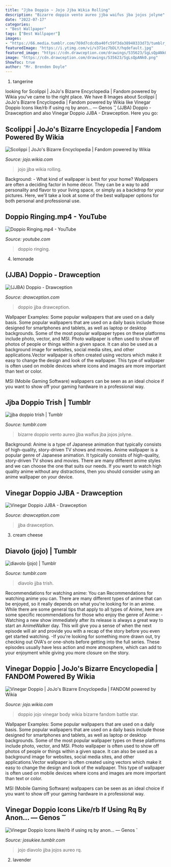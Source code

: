 ```yaml
---
title: "Jjba Doppio ~ Jojo Jjba Wikia Rolling"
description: "Bizarre doppio vento aureo jjba waifus jba jojos jolyne"
date: "2022-07-17"
categories:
- "Best Wallpaper"
tags: ["Best Wallpaper"]
images:
- "https://66.media.tumblr.com/769d7cdcdba40fc59f3da38940333d73/tumblr_ppv3xqsLHS1ux597k_1280.jpg"
featuredImage: "https://i.ytimg.com/vi/v371ez7bDLY/hqdefault.jpg"
featured_image: "https://cdn.drawception.com/drawings/535623/SgLsQpANk0.png"
image: "https://cdn.drawception.com/drawings/535623/SgLsQpANk0.png"
ShowToc: true
author: "Mr. Brenden Doyle"
---
```



1. tangerine 

	

		
looking for Scolippi | JoJo&#039;s Bizarre Encyclopedia | Fandom powered by Wikia you've came to the right place. We have 8 Images about Scolippi | JoJo&#039;s Bizarre Encyclopedia | Fandom powered by Wikia like Vinegar Doppio Icons like/rb if using rq by anon... — Genos ̆ ̆, (JJBA) Doppio - Drawception and also Vinegar Doppio JJBA - Drawception. Here you go:
		
    
## Scolippi | JoJo&#039;s Bizarre Encyclopedia | Fandom Powered By Wikia

<img loading=lazy src="http://vignette2.wikia.nocookie.net/jjba/images/2/2c/Scolippi_color.png/revision/latest?cb=20140804122431" onerror="this.onerror=null;this.src='https://tse4.mm.bing.net/th?id=OIP.--dTnxIeE17zaT4qv5cbigHaK2&amp;pid=15.1';" alt="Scolippi | JoJo&#039;s Bizarre Encyclopedia | Fandom powered by Wikia">

_Source: jojo.wikia.com_

>jojo jjba wikia rolling. 

	

Background: - What kind of wallpaper is best for your home?
Wallpapers are often a deciding factor in home décor. They can be a way to add personality and flavor to your living space, or simply as a backdrop for your pictures. Here, we'll take a look at some of the best wallpaper options for both personal and professional use.

    
## Doppio Ringing.mp4 - YouTube

<img loading=lazy src="https://i.ytimg.com/vi/v371ez7bDLY/hqdefault.jpg" onerror="this.onerror=null;this.src='https://tse1.mm.bing.net/th?id=OIP.2iKgY00ymdza671E0KDtkgHaFj&amp;pid=15.1';" alt="Doppio Ringing.mp4 - YouTube">

_Source: youtube.com_

>doppio ringing. 

	

4. lemonade 

    
## (JJBA) Doppio - Drawception

<img loading=lazy src="https://cdn.drawception.com/drawings/535623/SgLsQpANk0.png" onerror="this.onerror=null;this.src='https://tse3.mm.bing.net/th?id=OIP.guY5bO2fEkXEPLpTuCBuBgHaGL&amp;pid=15.1';" alt="(JJBA) Doppio - Drawception">

_Source: drawception.com_

>doppio jjba drawception. 

	

Wallpaper Examples: Some popular wallpapers that are used on a daily basis.
Some popular wallpapers that are used on a daily basis include those designed for smartphones and tablets, as well as laptop or desktop backgrounds. Some of the most popular wallpaper types on these platforms include photo, vector, and MSI. 
Photo wallpaper is often used to show off photos of people or things within a given space. It can also be used as a background image for websites, social media sites, and other applications.Vector wallpaper is often created using vectors which make it easy to change the design and look of the wallpaper. This type of wallpaper is often used on mobile devices where icons and images are more important than text or color. 

MSI (Mobile Gaming Software) wallpapers can be seen as an ideal choice if you want to show off your gaming hardware in a professional way.

    
## Jjba Doppio Trish | Tumblr

<img loading=lazy src="https://78.media.tumblr.com/677076961cc97bc277563f564a6cc6ff/tumblr_ndwukyxIAB1qhcw70o3_500.jpg" onerror="this.onerror=null;this.src='https://tse3.mm.bing.net/th?id=OIP.OtWxkg506YutNdgDk-SdWgAAAA&amp;pid=15.1';" alt="jjba doppio trish | Tumblr">

_Source: tumblr.com_

>bizarre doppio vento aureo jjba waifus jba jojos jolyne. 

	

Background: Anime is a type of Japanese animation that typically consists of high-quality, story-driven TV shows and movies.
Anime wallpaper is a popular genre of Japanese animation. It typically consists of high-quality, story-driven TV shows and movies. There are many different anime styles and we can choose the one that suits our needs. If you want to watch high quality anime without any distractions, then you should consider using an anime wallpaper on your device.

    
## Vinegar Doppio JJBA - Drawception

<img loading=lazy src="https://cdn.drawception.com/drawings/949161/DAc7Woy1GR.png" onerror="this.onerror=null;this.src='https://tse2.mm.bing.net/th?id=OIP.YfHXTGtdNd6HcbDbb9RA9gHaGL&amp;pid=15.1';" alt="Vinegar Doppio JJBA - Drawception">

_Source: drawception.com_

>jjba drawception. 

	

3. cream cheese 

    
## Diavolo (jojo) | Tumblr

<img loading=lazy src="https://68.media.tumblr.com/5f81fbf9b63a0ad8a50c854f98d1ec21/tumblr_onk016de9B1r9i90oo1_500.png" onerror="this.onerror=null;this.src='https://tse1.mm.bing.net/th?id=OIP.1H7hK4i5zPaFZWURrGz5cQHaJl&amp;pid=15.1';" alt="diavolo (jojo) | Tumblr">

_Source: tumblr.com_

>diavolo jjba trish. 

	

Recommendations for watching anime: You can
Recommendations for watching anime you can. There are many different types of anime that can be enjoyed, so it really depends on what you're looking for in an anime. While there are some general tips that apply to all types of Anime, here are some specific recommendations for those who enjoy the genre of Anime: 
-Watching a new show immediately after its release is always a great way to start an AnimeWalker day. This will give you a sense of when the next episode will air and provide you with a recap of the story before you even get started watching. 
-If you're looking for something more drawn out, try checking out OVA's or one-shots before getting into the full series. These episodes usually have less action and more atmosphere, which can add to your enjoyment while giving you more closure on the story.

    
## Vinegar Doppio | JoJo&#039;s Bizarre Encyclopedia | FANDOM Powered By Wikia

<img loading=lazy src="https://vignette.wikia.nocookie.net/jjba/images/1/17/5dvl3.png/revision/latest/zoom-crop/width/240/height/240?cb=20150413014254" onerror="this.onerror=null;this.src='https://tse4.mm.bing.net/th?id=OIP.b_pbVCRtie70uZJ1t48RcwAAAA&amp;pid=15.1';" alt="Vinegar Doppio | JoJo&#039;s Bizarre Encyclopedia | FANDOM powered by Wikia">

_Source: jojo.wikia.com_

>doppio jojo vinegar body wikia bizarre fandom battle star. 

	

Wallpaper Examples: Some popular wallpapers that are used on a daily basis.
Some popular wallpapers that are used on a daily basis include those designed for smartphones and tablets, as well as laptop or desktop backgrounds. Some of the most popular wallpaper types on these platforms include photo, vector, and MSI. 
Photo wallpaper is often used to show off photos of people or things within a given space. It can also be used as a background image for websites, social media sites, and other applications.Vector wallpaper is often created using vectors which make it easy to change the design and look of the wallpaper. This type of wallpaper is often used on mobile devices where icons and images are more important than text or color. 

MSI (Mobile Gaming Software) wallpapers can be seen as an ideal choice if you want to show off your gaming hardware in a professional way.

    
## Vinegar Doppio Icons Like/rb If Using Rq By Anon... — Genos ̆ ̆

<img loading=lazy src="https://66.media.tumblr.com/769d7cdcdba40fc59f3da38940333d73/tumblr_ppv3xqsLHS1ux597k_1280.jpg" onerror="this.onerror=null;this.src='https://tse3.mm.bing.net/th?id=OIP.TZV9gwO7ZEJ_FCd-5Zp1CQHaHZ&amp;pid=15.1';" alt="Vinegar Doppio Icons like/rb if using rq by anon... — Genos ̆ ̆">

_Source: josukiee.tumblr.com_

>jojo diavolo jjba jojos aureo rq. 

	

2. lavender 

